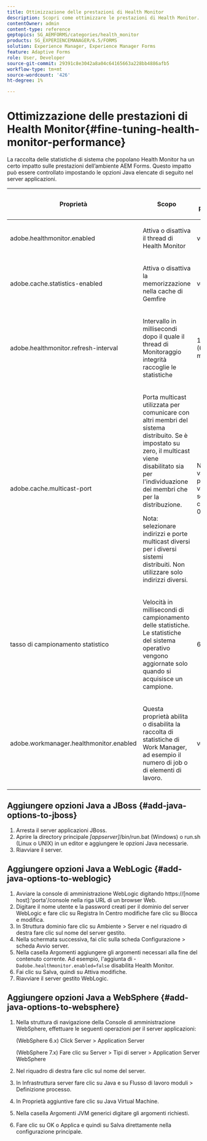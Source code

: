 ```yaml
---
title: Ottimizzazione delle prestazioni di Health Monitor
description: Scopri come ottimizzare le prestazioni di Health Monitor. Controlla le statistiche del sistema che influiscono sulle prestazioni dell’ambiente Forms utilizzando l’opzione di impostazione JAVA.
contentOwner: admin
content-type: reference
geptopics: SG_AEMFORMS/categories/health_monitor
products: SG_EXPERIENCEMANAGER/6.5/FORMS
solution: Experience Manager, Experience Manager Forms
feature: Adaptive Forms
role: User, Developer
source-git-commit: 29391c8e3042a8a04c64165663a228bb4886afb5
workflow-type: tm+mt
source-wordcount: '426'
ht-degree: 1%

---
```


# Ottimizzazione delle prestazioni di Health Monitor{#fine-tuning-health-monitor-performance}

La raccolta delle statistiche di sistema che popolano Health Monitor ha un certo impatto sulle prestazioni dell’ambiente AEM Forms. Questo impatto può essere controllato impostando le opzioni Java elencate di seguito nel server applicazioni.

<table>
 <thead>
  <tr>
   <th><p>Proprietà</p></th>
   <th><p>Scopo</p></th>
   <th><p>Valore predefinito</p></th>
  </tr>
 </thead>
 <tbody>
  <tr>
   <td><p>adobe.healthmonitor.enabled</p></td>
   <td><p>Attiva o disattiva il thread di Health Monitor</p></td>
   <td><p>vero</p></td>
  </tr>
  <tr>
   <td><p>adobe.cache.statistics-enabled</p></td>
   <td><p>Attiva o disattiva la memorizzazione nella cache di Gemfire</p></td>
   <td><p>vero</p></td>
  </tr>
  <tr>
   <td><p>adobe.healthmonitor.refresh-interval</p></td>
   <td><p>Intervallo in millisecondi dopo il quale il thread di Monitoraggio integrità raccoglie le statistiche</p></td>
   <td><p>10 minuti (600.000 millisecondi)</p></td>
  </tr>
  <tr>
   <td><p>adobe.cache.multicast-port</p></td>
   <td><p>Porta multicast utilizzata per comunicare con altri membri del sistema distribuito. Se è impostato su zero, il multicast viene disabilitato sia per l'individuazione dei membri che per la distribuzione. </p><p>Nota: selezionare indirizzi e porte multicast diversi per i diversi sistemi distribuiti. Non utilizzare solo indirizzi diversi.</p></td>
   <td><p>Nessun valore predefinito. I valori validi sono compresi tra 0 e 65535.</p></td>
  </tr>
  <tr>
   <td><p>tasso di campionamento statistico</p></td>
   <td><p>Velocità in millisecondi di campionamento delle statistiche. Le statistiche del sistema operativo vengono aggiornate solo quando si acquisisce un campione.</p></td>
   <td><p>600000</p></td>
  </tr>
  <tr>
   <td><p>adobe.workmanager.healthmonitor.enabled</p></td>
   <td><p>Questa proprietà abilita o disabilita la raccolta di statistiche di Work Manager, ad esempio il numero di job o di elementi di lavoro.</p></td>
   <td><p>vero</p></td>
  </tr>
 </tbody>
</table>

## Aggiungere opzioni Java a JBoss {#add-java-options-to-jboss}

1. Arresta il server applicazioni JBoss.
1. Aprire la directory principale *[appserver]*/bin/run.bat (Windows) o run.sh (Linux o UNIX) in un editor e aggiungere le opzioni Java necessarie.
1. Riavviare il server.

## Aggiungere opzioni Java a WebLogic {#add-java-options-to-weblogic}

1. Avviare la console di amministrazione WebLogic digitando https://[nome host]:&#39;porta&#39;/console nella riga URL di un browser Web.
1. Digitare il nome utente e la password creati per il dominio del server WebLogic e fare clic su Registra In Centro modifiche fare clic su Blocca e modifica.
1. In Struttura dominio fare clic su Ambiente > Server e nel riquadro di destra fare clic sul nome del server gestito.
1. Nella schermata successiva, fai clic sulla scheda Configurazione > scheda Avvio server.
1. Nella casella Argomenti aggiungere gli argomenti necessari alla fine del contenuto corrente. Ad esempio, l&#39;aggiunta di - `Dadobe.healthmonitor.enabled=false` disabilita Health Monitor.
1. Fai clic su Salva, quindi su Attiva modifiche.
1. Riavviare il server gestito WebLogic.

## Aggiungere opzioni Java a WebSphere {#add-java-options-to-websphere}

1. Nella struttura di navigazione della Console di amministrazione WebSphere, effettuare le seguenti operazioni per il server applicazioni:

   (WebSphere 6.x) Click Server > Application Server

   (WebSphere 7.x) Fare clic su Server > Tipi di server > Application Server WebSphere

1. Nel riquadro di destra fare clic sul nome del server.
1. In Infrastruttura server fare clic su Java e su Flusso di lavoro moduli > Definizione processo.
1. In Proprietà aggiuntive fare clic su Java Virtual Machine.
1. Nella casella Argomenti JVM generici digitare gli argomenti richiesti.
1. Fare clic su OK o Applica e quindi su Salva direttamente nella configurazione principale.
